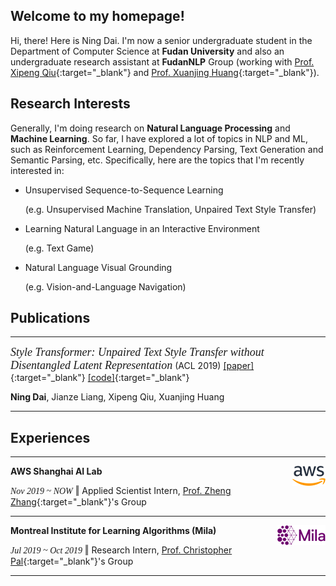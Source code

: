 ## Welcome to my homepage!

Hi, there! Here is Ning Dai. I'm now a senior undergraduate student in the Department of Computer Science at **Fudan University** and also an undergraduate research assistant at **FudanNLP** Group (working with [Prof. Xipeng Qiu](https://xpqiu.github.io/en.html){:target="_blank"} and [Prof. Xuanjing Huang](https://scholar.google.com/citations?user=RGsMgZA4H78C&hl=en){:target="_blank"}).  





## Research Interests

Generally, I'm doing research on **Natural Language Processing** and **Machine Learning**. So far, I have explored a lot of topics in NLP and ML, such as Reinforcement Learning, Dependency Parsing, Text Generation and Semantic Parsing, etc. Specifically, here are the topics that I'm recently interested in:

- Unsupervised Sequence-to-Sequence Learning 

  (e.g. Unsupervised Machine Translation, Unpaired Text Style Transfer)

- Learning Natural Language in an Interactive Environment 

  (e.g. Text Game)

- Natural Language Visual Grounding 

  (e.g. Vision-and-Language Navigation)



## Publications

------

*<font face ="Times New Roman" size="4">Style Transformer:  Unpaired Text Style Transfer without Disentangled Latent Representation</font>* (ACL 2019)  [[paper]](https://www.aclweb.org/anthology/P19-1601.pdf){:target="_blank"}  [[code]](https://github.com/fastnlp/style-transformer){:target="_blank"}  

**Ning Dai**, Jianze Liang, Xipeng Qiu, Xuanjing Huang

------



## Experiences

------

**AWS Shanghai AI Lab**  <img src='./assets/img/aws_logo.png' align='right'> 

*<font face ="Times New Roman">Nov 2019 ~ NOW</font>*     ‖  Applied Scientist Intern,  [Prof. Zheng Zhang](https://shanghai.nyu.edu/academics/faculty/directory/zheng-zhang){:target="_blank"}'s Group

------

**Montreal Institute for Learning Algorithms (Mila)**  <img src='./assets/img/mila_logo.png' align='right'>

*<font face ="Times New Roman">Jul 2019 ~ Oct 2019</font>* ‖  Research Intern,  [Prof. Christopher Pal](https://mila.quebec/en/person/pal-christopher/){:target="_blank"}'s Group

------

